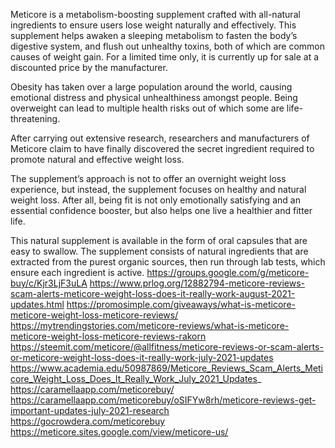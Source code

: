 Meticore is a metabolism-boosting supplement crafted with all-natural ingredients to ensure users lose weight naturally and effectively. This supplement helps awaken a sleeping metabolism to fasten the body’s digestive system, and flush out unhealthy toxins, both of which are common causes of weight gain. For a limited time only, it is currently up for sale at a discounted price by the manufacturer.

Obesity has taken over a large population around the world, causing emotional distress and physical unhealthiness amongst people. Being overweight can lead to multiple health risks out of which some are life-threatening.

After carrying out extensive research, researchers and manufacturers of Meticore claim to have finally discovered the secret ingredient required to promote natural and effective weight loss.

The supplement’s approach is not to offer an overnight weight loss experience, but instead, the supplement focuses on healthy and natural weight loss. After all, being fit is not only emotionally satisfying and an essential confidence booster, but also helps one live a healthier and fitter life.

This natural supplement is available in the form of oral capsules that are easy to swallow. The supplement consists of natural ingredients that are extracted from the purest organic sources, then run through lab tests, which ensure each ingredient is active.
https://groups.google.com/g/meticore-buy/c/Kjr3LjF3uLA
https://www.prlog.org/12882794-meticore-reviews-scam-alerts-meticore-weight-loss-does-it-really-work-august-2021-updates.html
https://promosimple.com/giveaways/what-is-meticore-meticore-weight-loss-meticore-reviews/
https://mytrendingstories.com/meticore-reviews/what-is-meticore-meticore-weight-loss-meticore-reviews-rakorn
https://steemit.com/meticore/@allfitness/meticore-reviews-or-scam-alerts-or-meticore-weight-loss-does-it-really-work-july-2021-updates
https://www.academia.edu/50987869/Meticore_Reviews_Scam_Alerts_Meticore_Weight_Loss_Does_It_Really_Work_July_2021_Updates_
https://caramellaapp.com/meticorebuy/
https://caramellaapp.com/meticorebuy/oSIFYw8rh/meticore-reviews-get-important-updates-july-2021-research
https://gocrowdera.com/meticorebuy
https://meticore.sites.google.com/view/meticore-us/
